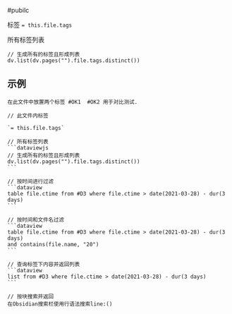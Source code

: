 #pubilc 

标签 `= this.file.tags`

所有标签列表
```dataviewjs
// 生成所有的标签且形成列表
dv.list(dv.pages("").file.tags.distinct())
```

## 示例

````text
在此文件中放置两个标签 #OK1  #OK2 用于对比测试.

// 此文件内标签 

`= this.file.tags`

// 所有标签列表
```dataviewjs
// 生成所有的标签且形成列表
dv.list(dv.pages("").file.tags.distinct())
```

// 按时间进行过滤
```dataview
table file.ctime from #D3 where file.ctime > date(2021-03-28) - dur(3 days)
```

// 按时间和文件名过滤
```dataview
table file.ctime from #D3 where file.ctime > date(2021-03-28) - dur(3 days)
and contains(file.name, "20")
```

// 查询标签下内容并返回列表
```dataview
list from #D3 where file.ctime > date(2021-03-28) - dur(3 days)
```

// 按块搜索并返回
在Obsidian搜索栏使用行语法搜索line:()
````
